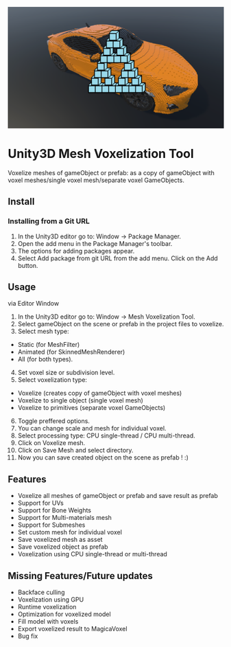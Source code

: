 ![plot](./Demo/Images/car_and_logo_large.png)
# Unity3D Mesh Voxelization Tool
Voxelize meshes of gameObject or prefab: as a copy of gameObject with voxel meshes/single voxel mesh/separate voxel GameObjects.

## Install
### Installing from a Git URL 
1. In the Unity3D editor go to: Window -> Package Manager.
2. Open the add menu in the Package Manager's toolbar.
3. The options for adding packages appear.
4. Select Add package from git URL from the add menu. Click on the Add button.

## Usage
via Editor Window
1. In the Unity3D editor go to: Window -> Mesh Voxelization Tool.
2. Select gameObject on the scene or prefab in the project files to voxelize.
3. Select mesh type: 
  * Static (for MeshFilter)
  * Animated (for SkinnedMeshRenderer)
  * All (for both types).
4. Set voxel size or subdivision level.
5. Select voxelization type: 
  * Voxelize (creates copy of gameObject with voxel meshes) 
  * Voxelize to single object (single voxel mesh)
  * Voxelize to primitives (separate voxel GameObjects)
6. Toggle preffered options.
7. You can change scale and mesh for individual voxel.
8. Select processing type: CPU single-thread / CPU multi-thread.
9. Click on Voxelize mesh.
10. Click on Save Mesh and select directory.
11. Now you can save created object on the scene as prefab ! :)

## Features
* Voxelize all meshes of gameObject or prefab and save result as prefab
* Support for UVs
* Support for Bone Weights
* Support for Multi-materials mesh
* Support for Submeshes
* Set custom mesh for individual voxel
* Save voxelized mesh as asset
* Save voxelized object as prefab
* Voxelization using CPU single-thread or multi-thread

## Missing Features/Future updates
* Backface culling
* Voxelization using GPU
* Runtime voxelization
* Optimization for voxelized model
* Fill model with voxels
* Export voxelized result to MagicaVoxel
* Bug fix
